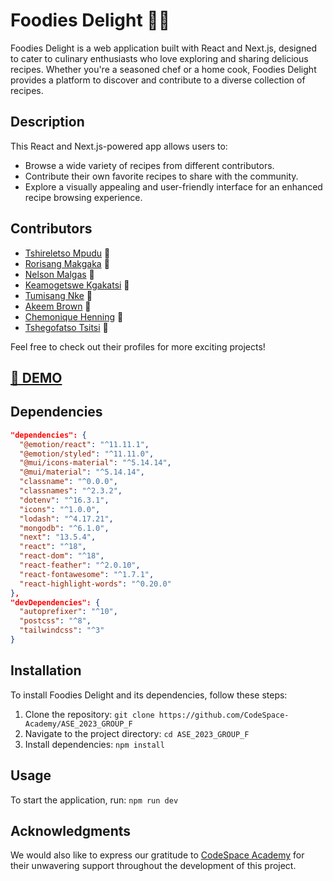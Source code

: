 # Foodies Delight 🍔🍲

Foodies Delight is a web application built with React and Next.js, designed to cater to culinary enthusiasts who love exploring and sharing delicious recipes. Whether you're a seasoned chef or a home cook, Foodies Delight provides a platform to discover and contribute to a diverse collection of recipes.

## Description

This React and Next.js-powered app allows users to:

- Browse a wide variety of recipes from different contributors.
- Contribute their own favorite recipes to share with the community.
- Explore a visually appealing and user-friendly interface for an enhanced recipe browsing experience.

## Contributors

- [Tshireletso Mpudu](https://github.com/Tshireletso46) 🍳
- [Rorisang Makgaka](https://github.com/Matere29) 🍰
- [Nelson Malgas](https://github.com/NelsonMALGAS) 🍕
- [Keamogetswe Kgakatsi](https://github.com/kgakatsikeamogetswe) 🥗
- [Tumisang Nke](https://github.com/Tumii01) 🍣
- [Akeem Brown](https://github.com/Akido123) 🍜
- [Chemonique Henning](https://github.com/chemonique) 🧁
- [Tshegofatso Tsitsi](https://github.com/tshegotsitsi) 🍩

Feel free to check out their profiles for more exciting projects!

## [🚀 DEMO](https://foodiesdelight.vercel.app/)

## Dependencies

```json
"dependencies": {
  "@emotion/react": "^11.11.1",
  "@emotion/styled": "^11.11.0",
  "@mui/icons-material": "^5.14.14",
  "@mui/material": "^5.14.14",
  "classname": "^0.0.0",
  "classnames": "^2.3.2",
  "dotenv": "^16.3.1",
  "icons": "^1.0.0",
  "lodash": "^4.17.21",
  "mongodb": "^6.1.0",
  "next": "13.5.4",
  "react": "^18",
  "react-dom": "^18",
  "react-feather": "^2.0.10",
  "react-fontawesome": "^1.7.1",
  "react-highlight-words": "^0.20.0"
},
"devDependencies": {
  "autoprefixer": "^10",
  "postcss": "^8",
  "tailwindcss": "^3"
}

```


## Installation

To install Foodies Delight and its dependencies, follow these steps:

1. Clone the repository: `git clone https://github.com/CodeSpace-Academy/ASE_2023_GROUP_F`
2. Navigate to the project directory: `cd ASE_2023_GROUP_F`
3. Install dependencies: `npm install`

## Usage

To start the application, run: `npm run dev`



## Acknowledgments

We would also like to express our gratitude to [CodeSpace Academy](https://www.codespace.co.za) for their unwavering support throughout the development of this project.



